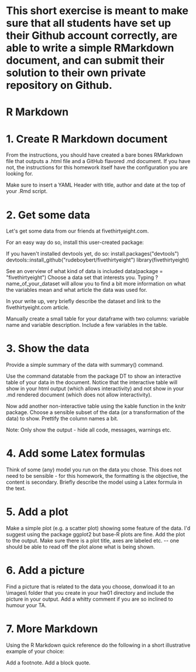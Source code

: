 # This short exercise is meant to make sure that all students have set up their Github account correctly, are able to write a simple RMarkdown document, and can submit their solution to their own private repository on Github.

# R Markdown
# 1. Create R Markdown document
From the instructions, you should have created a bare bones RMarkdown file that outputs a .html file and a GitHub flavored .md document. If you have not, the instructions for this homework itself have the configuration you are looking for.

Make sure to insert a YAML Header with title, author and date at the top of your .Rmd script.

# 2. Get some data
Let's get some data from our friends at fivethirtyeight.com.

For an easy way do so, install this user-created package:

If you haven't installed devtools yet, do so:
install.packages("devtools")
devtools::install_github("rudeboybert/fivethirtyeight")
library(fivethirtyeight)

See an overview of what kind of data is included
data(package = "fivethirtyeight")
Choose a data set that interests you. Typing ?name_of_your_dataset will allow you to find a bit more information on what the variables mean and what article the data was used for.

In your write up, very briefly describe the dataset and link to the fivethirtyeight.com article.

Manually create a small table for your dataframe with two columns: variable name and variable description. Include a few variables in the table.

# 3. Show the data
Provide a simple summary of the data with summary() command.

Use the command datatable from the package DT to show an interactive table of your data in the document. Notice that the interactive table will show in your html output (which allows interactivity) and not show in your .md rendered document (which does not allow interactivity).

Now add another non-interactive table using the kable function in the knitr package. Choose a sensible subset of the data (or a transformation of the data) to show. Prettify the column names a bit.

Note: Only show the output - hide all code, messages, warnings etc.

# 4. Add some Latex formulas
Think of some (any) model you run on the data you chose. This does not need to be sensible - for this homework, the formatting is the objective, the content is secondary. Briefly describe the model using a Latex formula in the text.

# 5. Add a plot
Make a simple plot (e.g. a scatter plot) showing some feature of the data. I'd suggest using the package ggplot2 but base-R plots are fine. Add the plot to the output. Make sure there is a plot title, axes are labeled etc. -- one should be able to read off the plot alone what is being shown.

# 6. Add a picture
Find a picture that is related to the data you choose, donwload it to an \images\ folder that you create in your hw01 directory and include the picture in your output. Add a whitty comment if you are so inclined to humour your TA.

# 7. More Markdown
Using the R Markdown quick reference do the following in a short illustrative example of your choice:

Add a footnote.
Add a block quote.
